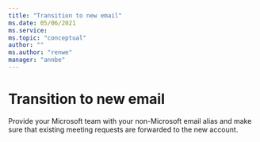 ```yaml
---
title: "Transition to new email"
ms.date: 05/06/2021
ms.service: 
ms.topic: "conceptual"
author: ""
ms.author: "renwe"
manager: "annbe"
---
```


# Transition to new email

Provide your Microsoft team with your non-Microsoft email alias and make sure that existing meeting requests are forwarded to the new account.

